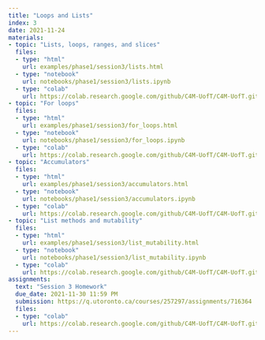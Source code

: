 ```yaml
---
title: "Loops and Lists"
index: 3
date: 2021-11-24
materials:
- topic: "Lists, loops, ranges, and slices"
  files:
  - type: "html"
    url: examples/phase1/session3/lists.html
  - type: "notebook"
    url: notebooks/phase1/session3/lists.ipynb
  - type: "colab"
    url: https://colab.research.google.com/github/C4M-UofT/C4M-UofT.github.io/blob/master/notebooks/phase1/session3/lists.ipynb 
- topic: "For loops"
  files:
  - type: "html"
    url: examples/phase1/session3/for_loops.html
  - type: "notebook"
    url: notebooks/phase1/session3/for_loops.ipynb
  - type: "colab"
    url: https://colab.research.google.com/github/C4M-UofT/C4M-UofT.github.io/blob/master/notebooks/phase1/session3/for_loops.ipynb
- topic: "Accumulators"
  files:
  - type: "html"
    url: examples/phase1/session3/accumulators.html
  - type: "notebook"
    url: notebooks/phase1/session3/accumulators.ipynb
  - type: "colab"
    url: https://colab.research.google.com/github/C4M-UofT/C4M-UofT.github.io/blob/master/notebooks/phase1/session3/accumulators.ipynb
- topic: "List methods and mutability"
  files:
  - type: "html"
    url: examples/phase1/session3/list_mutability.html
  - type: "notebook"
    url: notebooks/phase1/session3/list_mutability.ipynb
  - type: "colab"
    url: https://colab.research.google.com/github/C4M-UofT/C4M-UofT.github.io/blob/master/notebooks/phase1/session3/list_mutability.ipynb 
assignments:
  text: "Session 3 Homework"
  due_date: 2021-11-30 11:59 PM
  submission: https://q.utoronto.ca/courses/257297/assignments/716364
  files:
  - type: "colab" 
    url: https://colab.research.google.com/github/C4M-UofT/C4M-UofT.github.io/blob/master/notebooks/phase1/session3/phase1session3_homework.ipynb
---
```

